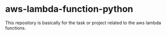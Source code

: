 # aws-lambda-function-python
This repository is basically for the task or project related to the aws lambda functions.
